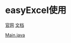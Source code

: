 # easyExcel使用
[官网](https://easyexcel.opensource.alibaba.com/)
[文档](https://easyexcel.opensource.alibaba.com/docs/current/)

[Main.java](src/main/java/Main.java)